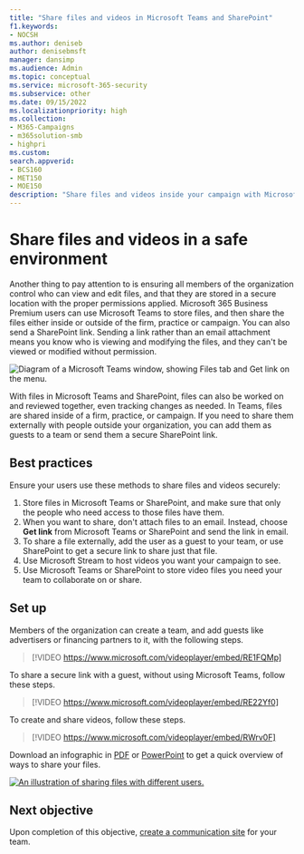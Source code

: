 ```yaml
---
title: "Share files and videos in Microsoft Teams and SharePoint"
f1.keywords:
- NOCSH
ms.author: deniseb
author: denisebmsft
manager: dansimp
ms.audience: Admin
ms.topic: conceptual
ms.service: microsoft-365-security
ms.subservice: other
ms.date: 09/15/2022
ms.localizationpriority: high
ms.collection: 
- M365-Campaigns
- m365solution-smb
- highpri
ms.custom:
search.appverid:
- BCS160
- MET150
- MOE150
description: "Share files and videos inside your campaign with Microsoft Teams and SharePoint. Microsoft 365 Business premium includes Teams which is a great way to safely share files and videos."
---
```


# Share files and videos in a safe environment

Another thing to pay attention to is ensuring all members of the organization control who can view and edit files, and that they are stored in a secure location with the proper permissions applied. Microsoft 365 Business Premium users can use Microsoft Teams to store files, and then share the files either inside or outside of the firm, practice or campaign. You can also send a SharePoint link. Sending a link rather than an email attachment means you know who is viewing and modifying the files, and they can't be viewed or modified without permission.

![Diagram of a Microsoft Teams window, showing Files tab and Get link on the menu.](../media/m365-democracy-teams-sharefiles.png)

With files in Microsoft Teams and SharePoint, files can also be worked on and reviewed together, even tracking changes as needed. In Teams, files are shared inside of a firm, practice, or campaign. If you need to share them externally with people outside your organization, you can add them as guests to a team or send them a secure SharePoint link.

## Best practices

Ensure your users use these methods to share files and videos securely:

1. Store files in Microsoft Teams or SharePoint, and make sure that only the people who need access to those files have them.
2. When you want to share, don't attach files to an email. Instead, choose **Get link** from Microsoft Teams or SharePoint and send the link in email.
3. To share a file externally, add the user as a guest to your team, or use SharePoint to get a secure link to share just that file.
4. Use Microsoft Stream to host videos you want your campaign to see.
5. Use Microsoft Teams or SharePoint to store video files you need your team to collaborate on or share.

## Set up

Members of the organization can create a team, and add guests like advertisers or financing partners to it, with the following steps.

> [!VIDEO https://www.microsoft.com/videoplayer/embed/RE1FQMp]

To share a secure link with a guest, without using Microsoft Teams, follow these steps.

> [!VIDEO https://www.microsoft.com/videoplayer/embed/RE22Yf0]

To create and share videos, follow these steps.

> [!VIDEO https://www.microsoft.com/videoplayer/embed/RWrv0F]

Download an infographic in [PDF](https://go.microsoft.com/fwlink/?linkid=2079435) or [PowerPoint](https://go.microsoft.com/fwlink/?linkid=2079438) to get a quick overview of ways to share your files.

[![An illustration of sharing files with different users.](../media/ShareYourfiles-thumb-358x201.png)](https://go.microsoft.com/fwlink/?linkid=2079435)

## Next objective

Upon completion of this objective, [create a communication site](create-communications-site.md) for your team.

